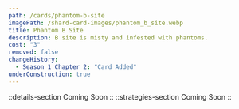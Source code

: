 ```yaml
---
path: /cards/phantom-b-site
imagePath: /shard-card-images/phantom_b_site.webp
title: Phantom B Site
description: B site is misty and infested with phantoms.
cost: "3"
removed: false
changeHistory:
  - Season 1 Chapter 2: "Card Added"
underConstruction: true
---
```

::details-section
Coming Soon
::
::strategies-section
Coming Soon
::